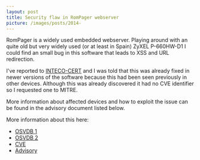 ```yaml
---
layout: post
title: Security flaw in RomPager webserver
picture: /images/posts/2014-
---
```


RomPager is a widely used embedded webserver. Playing around with an quite old but very widely used (or at least in Spain) ZyXEL P-660HW-D1 I could find an small bug in this software that leads to XSS and URL redirection.

I've reported to [INTECO-CERT](http://cert.inteco.es/) and I was told that this was already fixed in newer versions of the software because this had been seen previously in other devices. Although this was already 
discovered it had no CVE identifier so I requested one to MITRE.

More information about affected devices and how to exploit the issue can be found in the advisory document listed below.

More information about this here:
* [OSVDB 1](http://osvdb.org/show/osvdb/99694)
* [OSVDB 2](http://osvdb.org/show/osvdb/99695)
* [CVE](http://cve.mitre.org/cgi-bin/cvename.cgi?name=2013-6786)
* [Advisory](/docs/advisories/Advisory_RomPagerXSS.pdf) 
